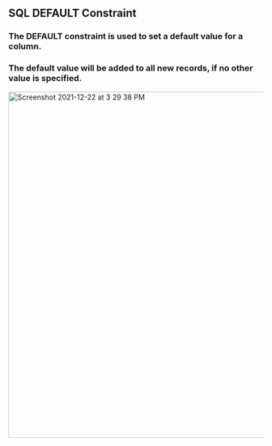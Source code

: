 ## SQL DEFAULT Constraint

### The DEFAULT constraint is used to set a default value for a column.

### The default value will be added to all new records, if no other value is specified.


<img width="684" alt="Screenshot 2021-12-22 at 3 29 38 PM" src="https://user-images.githubusercontent.com/39347063/147074269-fcd2778e-9e3a-4f3a-9475-c4d689316404.png">
